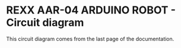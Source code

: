 # REXX AAR-04 ARDUINO ROBOT - Circuit diagram

This circuit diagram comes from the last page of the documentation.
